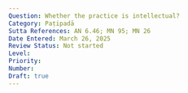 ```yaml
---
Question: Whether the practice is intellectual?
Category: Paṭipadā
Sutta References: AN 6.46; MN 95; MN 26
Date Entered: March 26, 2025
Review Status: Not started
Level: 
Priority: 
Number: 
Draft: true
---
```

